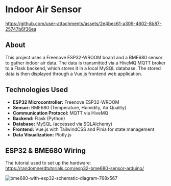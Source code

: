 # Indoor Air Sensor


https://github.com/user-attachments/assets/2e4bec61-a309-4602-8b87-25747b6f36ea

## About
This project uses a Freenove ESP32-WROOM board and a BME680 sensor to gather indoor air data. The data is transmitted via a HiveMQ MQTT broker to a Flask backend, which stores it in a local MySQL database. The stored data is then displayed through a Vue.js frontend web application. 

## Technologies Used

- **ESP32 Microcontroller:** Freenove ESP32-WROOM
- **Sensor:** BME680 (Temperature, Humidity, Air Quality)
- **Communication Protocol:** MQTT via HiveMQ
- **Backend:** Flask (Python)
- **Database:** MySQL (accessed via SQLAlchemy)
- **Frontend:** Vue.js with TailwindCSS and Pinia for state management
- **Data Visualization:** Plotly.js

  
## ESP32 & BME680 Wiring

The tutorial used to set up the hardware: https://randomnerdtutorials.com/esp32-bme680-sensor-arduino/


![bme680-with-esp32-schematic-diagram-768x567](https://github.com/user-attachments/assets/b9ab9f79-7957-4161-861b-bd693789da7e)

